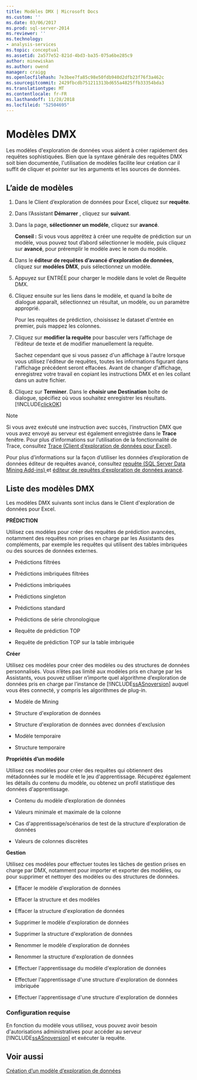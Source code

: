 ```yaml
---
title: Modèles DMX | Microsoft Docs
ms.custom: ''
ms.date: 03/06/2017
ms.prod: sql-server-2014
ms.reviewer: ''
ms.technology:
- analysis-services
ms.topic: conceptual
ms.assetid: 2a577e52-821d-4bd3-ba35-075a6be285c9
author: minewiskan
ms.author: owend
manager: craigg
ms.openlocfilehash: 7e3bee7fa85c98e50fdb940d2dfb23f76f3a462c
ms.sourcegitcommit: 2429fbcdb751211313bd655a4825ffb33354bda3
ms.translationtype: MT
ms.contentlocale: fr-FR
ms.lasthandoff: 11/28/2018
ms.locfileid: "52504695"
---
```

# <a name="dmx-templates"></a>Modèles DMX
  Les modèles d'exploration de données vous aident à créer rapidement des requêtes sophistiquées. Bien que la syntaxe générale des requêtes DMX soit bien documentée, l'utilisation de modèles facilite leur création car il suffit de cliquer et pointer sur les arguments et les sources de données.  
  
## <a name="using-the-templates"></a>L’aide de modèles  
  
1.  Dans le Client d’exploration de données pour Excel, cliquez sur **requête**.  
  
2.  Dans l’Assistant **Démarrer** , cliquez sur **suivant**.  
  
3.  Dans la page, **sélectionner un modèle**, cliquez sur **avancé**.  
  
     **Conseil :** Si vous vous apprêtez à créer une requête de prédiction sur un modèle, vous pouvez tout d’abord sélectionner le modèle, puis cliquez sur **avancé**, pour préremplir le modèle avec le nom du modèle.  
  
4.  Dans le **éditeur de requêtes d’avancé d’exploration de données**, cliquez sur **modèles DMX**, puis sélectionnez un modèle.  
  
5.  Appuyez sur ENTRÉE pour charger le modèle dans le volet de Requête DMX.  
  
6.  Cliquez ensuite sur les liens dans le modèle, et quand la boîte de dialogue apparaît, sélectionnez un résultat, un modèle, ou un paramètre approprié.  
  
     Pour les requêtes de prédiction, choisissez le dataset d'entrée en premier, puis mappez les colonnes.  
  
7.  Cliquez sur **modifier la requête** pour basculer vers l’affichage de l’éditeur de texte et de modifier manuellement la requête.  
  
     Sachez cependant que si vous passez d'un affichage à l'autre lorsque vous utilisez l'éditeur de requêtes, toutes les informations figurant dans l'affichage précédent seront effacées. Avant de changer d'affichage, enregistrez votre travail en copiant les instructions DMX et en les collant dans un autre fichier.  
  
8.  Cliquez sur **Terminer**. Dans le **choisir une Destination** boîte de dialogue, spécifiez où vous souhaitez enregistrer les résultats. [!INCLUDE[clickOK](../includes/clickok-md.md)]  
  
> [!NOTE]  
>  Si vous avez exécuté une instruction avec succès, l’instruction DMX que vous avez envoyé au serveur est également enregistrée dans le **Trace** fenêtre. Pour plus d’informations sur l’utilisation de la fonctionnalité de Trace, consultez [Trace &#40;Client d’exploration de données pour Excel&#41;](trace-data-mining-client-for-excel.md).  
  
 Pour plus d’informations sur la façon d’utiliser les données d’exploration de données éditeur de requêtes avancé, consultez [requête &#40;SQL Server Data Mining Add-ins&#41; ](query-sql-server-data-mining-add-ins.md) et [éditeur de requêtes d’exploration de données avancé](advanced-data-mining-query-editor.md).  
  
## <a name="list-of-dmx-templates"></a>Liste des modèles DMX  
 Les modèles DMX suivants sont inclus dans le Client d'exploration de données pour Excel.  
  
 **PRÉDICTION**  
  
 Utilisez ces modèles pour créer des requêtes de prédiction avancées, notamment des requêtes non prises en charge par les Assistants des compléments, par exemple les requêtes qui utilisent des tables imbriquées ou des sources de données externes.  
  
-   Prédictions filtrées  
  
-   Prédictions imbriquées filtrées  
  
-   Prédictions imbriquées  
  
-   Prédictions singleton  
  
-   Prédictions standard  
  
-   Prédictions de série chronologique  
  
-   Requête de prédiction TOP  
  
-   Requête de prédiction TOP sur la table imbriquée  
  
 **Créer**  
  
 Utilisez ces modèles pour créer des modèles ou des structures de données personnalisés. Vous n’êtes pas limité aux modèles pris en charge par les Assistants, vous pouvez utiliser n’importe quel algorithme d’exploration de données pris en charge par l’instance de [!INCLUDE[ssASnoversion](../includes/ssasnoversion-md.md)] auquel vous êtes connecté, y compris les algorithmes de plug-in.  
  
-   Modèle de Mining  
  
-   Structure d'exploration de données  
  
-   Structure d'exploration de données avec données d'exclusion  
  
-   Modèle temporaire  
  
-   Structure temporaire  
  
 **Propriétés d’un modèle**  
  
 Utilisez ces modèles pour créer des requêtes qui obtiennent des métadonnées sur le modèle et le jeu d'apprentissage. Récupérez également les détails du contenu du modèle, ou obtenez un profil statistique des données d'apprentissage.  
  
-   Contenu du modèle d’exploration de données  
  
-   Valeurs minimale et maximale de la colonne  
  
-   Cas d'apprentissage/scénarios de test de la structure d'exploration de données  
  
-   Valeurs de colonnes discrètes  
  
 **Gestion**  
  
 Utilisez ces modèles pour effectuer toutes les tâches de gestion prises en charge par DMX, notamment pour importer et exporter des modèles, ou pour supprimer et nettoyer des modèles ou des structures de données.  
  
-   Effacer le modèle d'exploration de données  
  
-   Effacer la structure et des modèles  
  
-   Effacer la structure d'exploration de données  
  
-   Supprimer le modèle d'exploration de données  
  
-   Supprimer la structure d'exploration de données  
  
-   Renommer le modèle d'exploration de données  
  
-   Renommer la structure d'exploration de données  
  
-   Effectuer l'apprentissage du modèle d'exploration de données  
  
-   Effectuer l'apprentissage d'une structure d'exploration de données imbriquée  
  
-   Effectuer l'apprentissage d'une structure d'exploration de données  
  
### <a name="requirements"></a>Configuration requise  
 En fonction du modèle vous utilisez, vous pouvez avoir besoin d'autorisations administratives pour accéder au serveur [!INCLUDE[ssASnoversion](../includes/ssasnoversion-md.md)] et exécuter la requête.  
  
## <a name="see-also"></a>Voir aussi  
 [Création d’un modèle d’exploration de données](creating-a-data-mining-model.md)  
  
  
